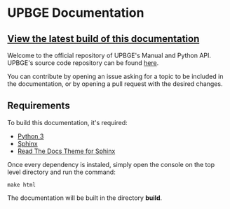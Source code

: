 # UPBGE Documentation

## [View the latest build of this documentation](https://upbge-docs.readthedocs.io/en/latest/index.html)

Welcome to the official repository of UPBGE's Manual and Python API. UPBGE's source code repository can be found [here](https://github.com/UPBGE/blender).

You can contribute by opening an issue asking for a topic to be included in the documentation, or by opening a pull request with the desired changes.

## Requirements
To build this documentation, it's required:
- [Python 3](https://www.python.org/)
- [Sphinx](https://pypi.org/project/Sphinx/)
- [Read The Docs Theme for Sphinx](https://pypi.org/project/sphinx_rtd_theme/)

Once every dependency is instaled, simply open the console on the top level directory and run the command:

`make html`

The documentation will be built in the directory **build**.
